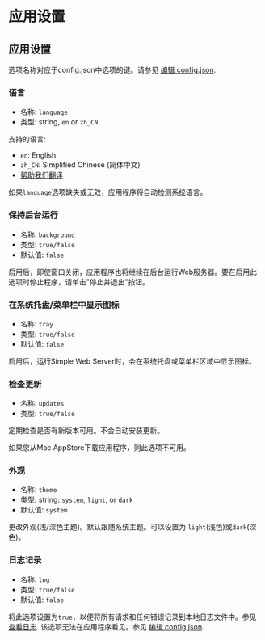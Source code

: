 # 应用设置

## 应用设置

选项名称对应于config.json中选项的键。请参见 [编辑 config.json](config%20file.md).

### 语言

- 名称: `language`
- 类型: string, `en` or `zh_CN`

支持的语言:
- `en`: English
- `zh_CN`: Simplified Chinese (简体中文)
- [帮助我们翻译](https://github.com/terreng/simple-web-server/issues/124)

如果`language`选项缺失或无效，应用程序将自动检测系统语言。

### 保持后台运行

- 名称: `background`
- 类型: `true/false`
- 默认值: `false`

启用后，即使窗口关闭，应用程序也将继续在后台运行Web服务器。要在启用此选项时停止程序，请单击"停止并退出"按钮。

### 在系统托盘/菜单栏中显示图标

- 名称: `tray`
- 类型: `true/false`
- 默认值: `false`

启用后，运行Simple Web Server时，会在系统托盘或菜单栏区域中显示图标。

### 检查更新

- 名称: `updates`
- 类型: `true/false`

定期检查是否有新版本可用。不会自动安装更新。

如果您从Mac AppStore下载应用程序，则此选项不可用。

### 外观

- 名称: `theme`
- 类型: string: `system`, `light`, or `dark`
- 默认值: `system`

更改外观(浅/深色主题)。默认跟随系统主题。可以设置为 `light`(浅色)或`dark`(深色)。

### 日志记录 <Badge type="tip" text="隐藏的" vertical="top" />

- 名称: `log`
- 类型: `true/false`
- 默认值: `false`

将此选项设置为`true`，以便将所有请求和任何错误记录到本地日志文件中。参见 [查看日志](/docs/logs.md). 该选项无法在应用程序看见。参见 [编辑 config.json](/docs/config%20file.md).